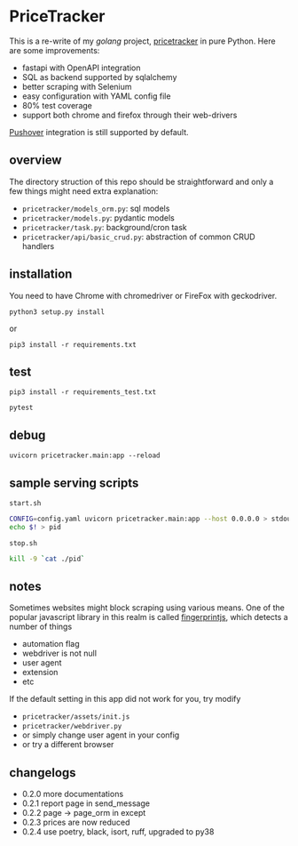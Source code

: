 # PriceTracker

This is a re-write of my _golang_ project, [pricetracker](https://github.com/xiahongze/pricetracker) in pure Python. Here are some improvements:

- fastapi with OpenAPI integration
- SQL as backend supported by sqlalchemy
- better scraping with Selenium
- easy configuration with YAML config file
- 80% test coverage
- support both chrome and firefox through their web-drivers

[Pushover](https://pushover.net/) integration is still supported by default.

## overview

The directory struction of this repo should be straightforward and only a few things
might need extra explanation:

- `pricetracker/models_orm.py`: sql models
- `pricetracker/models.py`: pydantic models
- `pricetracker/task.py`: background/cron task
- `pricetracker/api/basic_crud.py`: abstraction of common CRUD handlers

## installation

You need to have Chrome with chromedriver or FireFox with geckodriver.

`python3 setup.py install`

or

`pip3 install -r requirements.txt`

## test

`pip3 install -r requirements_test.txt`

`pytest`

## debug

`uvicorn pricetracker.main:app --reload`

## sample serving scripts

`start.sh`

```bash
CONFIG=config.yaml uvicorn pricetracker.main:app --host 0.0.0.0 > stdout 2>&1 &
echo $! > pid
```

`stop.sh`

```bash
kill -9 `cat ./pid`
```

## notes

Sometimes websites might block scraping using various means. One of the popular
javascript library in this realm is called
[fingerprintjs](https://github.com/fingerprintjs/fingerprintjs2),
which detects a number of things

- automation flag
- webdriver is not null
- user agent
- extension
- etc

If the default setting in this app did not work for you, try modify

- `pricetracker/assets/init.js`
- `pricetracker/webdriver.py`
- or simply change user agent in your config
- or try a different browser

## changelogs

- 0.2.0 more documentations
- 0.2.1 report page in send_message
- 0.2.2 page -> page_orm in except
- 0.2.3 prices are now reduced
- 0.2.4 use poetry, black, isort, ruff, upgraded to py38
